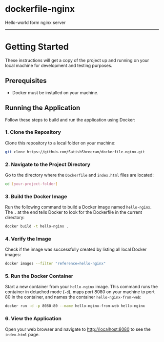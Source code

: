 # dockerfile-nginx
Hello-world form nginx server


---
# Getting Started

These instructions will get a copy of the project up and running on your local machine for development and testing purposes.

## Prerequisites
- Docker must be installed on your machine.

## Running the Application
Follow these steps to build and run the application using Docker:

### 1. Clone the Repository
Clone this repository to a local folder on your machine:

```bash
git clone https://github.com/SatishShreeram/dockerfile-nginx.git
```

### 2. Navigate to the Project Directory
Go to the directory where the `Dockerfile` and `index.html` files are located:

```bash
cd [your-project-folder]
```

### 3. Build the Docker Image
Run the following command to build a Docker image named `hello-nginx`. The `.` at the end tells Docker to look for the Dockerfile in the current directory:

```bash
docker build -t hello-nginx .
```

### 4. Verify the Image
Check if the image was successfully created by listing all local Docker images:

```bash
docker images --filter "reference=hello-nginx"
```

### 5. Run the Docker Container
Start a new container from your `hello-nginx` image. This command runs the container in detached mode (`-d`), maps port 8080 on your machine to port 80 in the container, and names the container `hello-nginx-from-web`:

```bash
docker run -d -p 8080:80 --name hello-nginx-from-web hello-nginx
```

### 6. View the Application
Open your web browser and navigate to [http://localhost:8080](http://localhost:8080) to see the `index.html` page.

